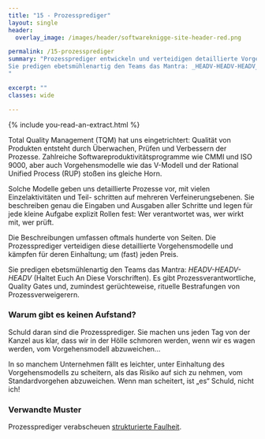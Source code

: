 ```yaml
---
title: "15 - Prozessprediger"
layout: single
header:
  overlay_image: /images/header/softwareknigge-site-header-red.png

permalink: /15-prozessprediger
summary: "Prozessprediger entwickeln und verteidigen detaillierte Vorgehensmodelle und kämpfen für deren Einhaltung; um (fast) jeden Preis.
Sie predigen ebetsmühlenartig den Teams das Mantra: _HEADV-HEADV-HEADV_ (Haltet Euch An Diese Vorschriften). Es gibt Prozessverantwortliche, Quality Gates und, zumindest gerüchteweise, rituelle Bestrafungen von Prozessverweigerern.
"

excerpt: ""
classes: wide

---
```

{% include you-read-an-extract.html %}


Total Quality Management (TQM) hat uns eingetrichtert: Qualität von Produkten entsteht durch Überwachen, Prüfen und Verbessern der Prozesse. Zahlreiche Softwareproduktivitätsprogramme wie CMMI und ISO 9000, aber auch Vorgehensmodelle wie das V-Modell und der Rational Unified Process (RUP) stoßen ins gleiche Horn.

Solche Modelle geben uns detaillierte Prozesse vor, mit vielen Einzelaktivitäten und Teil- schritten auf mehreren Verfeinerungsebenen. Sie beschreiben genau die Eingaben und Ausgaben aller Schritte und legen für jede kleine Aufgabe explizit Rollen fest: Wer verantwortet was, wer wirkt mit, wer prüft.

Die Beschreibungen umfassen oftmals hunderte von Seiten. Die Prozessprediger verteidigen diese detaillierte Vorgehensmodelle und kämpfen für deren Einhaltung; um (fast) jeden Preis.

Sie predigen ebetsmühlenartig den Teams das Mantra: _HEADV-HEADV-HEADV_ (Haltet Euch An Diese Vorschriften). Es gibt Prozessverantwortliche, Quality Gates und, zumindest gerüchteweise, rituelle Bestrafungen von Prozessverweigerern.

### Warum gibt es keinen Aufstand?
Schuld daran sind die Prozessprediger. Sie machen uns jeden Tag von der Kanzel aus klar, dass wir in der Hölle schmoren werden, wenn wir es wagen werden, vom Vorgehensmodell abzuweichen...

In so manchem Unternehmen fällt es leichter, unter Einhaltung des Vorgehensmodells zu scheitern, als das Risiko auf sich zu nehmen, vom Standardvorgehen abzuweichen. Wenn man scheitert, ist „es“ Schuld, nicht ich!


### Verwandte Muster

Prozessprediger verabscheuen [strukturierte Faulheit](/04-strukturierte-faulheit).
